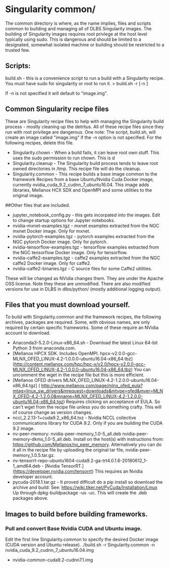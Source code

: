 # Singularity common/

The common directory is where, as the name implies, files and scripts common to building and managing all of DLBS Singularity images.
The building of Singularity images requires root privlege at the host level typically using sudo.  This is dangerous and should be limited to a designated,
somewhat isolated machine or building should be restricted to a trusted few.

## Scripts:


build.sh - this is a convenience script to run a build with a Singularity recipe.  You must have sudo for singularity or root to run it.
	>  build.sh -r <recipe file> [-n <output image file>]

If -n is not specified it will default to "image.img". 

## Common Singularity recipe files

These are Singularity recipe files to help with managing the Singularity build process - mostly cleaning up the detritus.
All of these recipe files since they run with root privilege are dangerous.
One note:  The script, build.sh, will create an image called "image.img" if the -n option is not specified. For the following recipes, delete this file.

* Singularity.chown - When a build fails, it can leave root own stuff.  This uses the sudo permission to run chown. This is d
* Singularity.cleanup -  The Singularity build process tends to leave root owned directories in /tmp. This recipe file will do the cleanup.
* Singularity.common - This recipe builds a base image common to the framework Recipes from a base Ubuntu/Nvidia Cuda Docker image,
  currently nvidia_cuda_9.2_cudnn_7_ubuntu16.04.  This image adds libraries, Mellanox HCX SDX and OpenMPI and some utilities to the original image.

##Other files that are included.
*	jupyter_notebook_config.py - this gets incorpated into the images. Edit to change startup options for Jupyter notebooks.
*	nvidia-mxnet-examples.tgz - mxnet examples extracted from the NGC mxnet Docker image.  Only for mxnet.
*	nvidia-pytorch-examples.tgz - pytorch examples extracted from the NGC pytorch Docker image.  Only for pytorch.
*	nvidia-tensorflow-examples.tgz - tensorflow examples extracted from the NGC tensorflow Docker image.  Only for tensorflow.
*	nvidia-caffe2-examples.tgz -  caffe2 examples extracted from the NGC caffe2 Docker image.  Only for caffe2.
*	nvidia-caffe2-binaries.tgz - C source files for some Caffe2 utilities.

These will be changed as NVidia changes them. They are under the Apache OSS license. Note they these are unmodified. There are also modified versions for use in DLBS
in dlbs/python/ (mostly additional logging output).

## Files that you must download yourself.

To build with Singularity.common and the framework recipes, the following archives, packages are required. Some, with obvious names, are only required by
certain specific frameworks. Some of these require an NVidia account to download.

*	 Anaconda3-5.2.0-Linux-x86_64.sh - Download the latest Linux 64-bit Python 3 from anaconda.com.
*    [Mellanox HPCX SDK. Includes OpenMPI.  hpcx-v2.0.0-gcc-MLNX_OFED_LINUX-4.2-1.0.0.0-ubuntu16.04-x86_64.tbz] (http://content.mellanox.com/hpc/hpc-x/v2.0/hpcx-v2.0.0-gcc-MLNX_OFED_LINUX-4.2-1.0.0.0-ubuntu16.04-x86_64.tbz) You can uncomment the wget in the recipe file but this is more efficient.
*    [Mellanox OFED drivers MLNX_OFED_LINUX-4.2-1.2.0.0-ubuntu16.04-x86_64.tgz] ( http://www.mellanox.com/page/mlnx_ofed_eula?mtag=linux_sw_drivers&mrequest=downloads&mtype=ofed&mver=MLNX_OFED-4.2-1.2.0.0&mname=MLNX_OFED_LINUX-4.2-1.2.0.0-ubuntu16.04-x86_64.tgz) Requires clicking on acceptance of EULA. So can't wget from the recipe file unless you do something crafty.  This will of course change as version changes.
*	 nccl_2.2.13-1+cuda9.2_x86_64.txz - Nvidia NCCL collective communications library for CUDA 9.2.  Only if you are building the CUDA 9.2 image.
*    nv-peer-memory:  nvidia-peer-memory_1.0-5_all.deb nvidia-peer-memory-dkms_1.0-5_all.deb. Install on the host(s) with instructions from: https://github.com/Mellanox/nv_peer_memory.  Alternatively you can do it all in the recipe file by uploading the original tar file, nvidia-peer-memory_1.0.5.tar.gz.
*	 nv-tensorrt-repo-ubuntu1604-cuda9.2-ga-trt4.0.1.6-20180612_1-1_amd64.deb - [Nvidia TensorRT.] (https://developer.nvidia.com/tensorrt) This requires an Nvidia developer account.
*	 pycuda-2018.1.tar.gz - It proved difficult do a pip install so download the archive and build: See: https://wiki.tiker.net/PyCuda/Installation/Linux
Up through dpkg-buildpackage -us -uc. This will create the .deb packages above.

## Images to build before building frameworks.

### Pull and convert Base Nvidia CUDA and Ubuntu image.

Edit the first line Singularity.common to specify the desired Docker image (CUDA version and Ubuntu release).
./build.sh -r Singularity.common -n nvidia_cuda_9.2_cudnn_7_ubuntu16.04.img
*	 nvidia-common-cuda9.2-cudnn7.1.img
